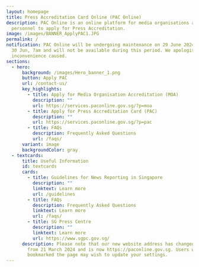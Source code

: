 ```yaml
---
layout: homepage
title: Press Accreditation Card Online (PAC Online)
description: PAC Online is an online platform for media organisations and media
  personnel to apply for Press Accreditation.
image: /images/BANNER_ApplyPAC1.JPG
permalink: /
notification: PAC Online will be undergoing maintenance on 29 June 2024, 10am to
  30 Jun, 7am and will not be available during this period. We apologise for any
  inconvenience caused.
sections:
  - hero:
      background: /images/Hero_banner_1.png
      button: Apply PAC
      url: /contact-us/
      key_highlights:
        - title: Apply for Media Organisation Accreditation (MOA)
          description: ""
          url: https://services.paconline.gov.sg/?p=moa
        - title: Apply for Press Accreditation Card (PAC)
          description: ""
          url: https://services.paconline.gov.sg/?p=pac
        - title: FAQs
          description: Frequently Asked Questions
          url: /faqs/
      variant: image
      backgroundColor: gray
  - textcards:
      title: Useful Information
      id: textcards
      cards:
        - title: Guidelines for News Reporting in Singapore
          description: ""
          linktext: Learn more
          url: /guidelines
        - title: FAQs
          description: Frequently Asked Questions
          linktext: Learn more
          url: /faqs/
        - title: SG Press Centre
          description: ""
          linktext: Learn more
          url: https://www.sgpc.gov.sg/
      description: Please note that our new website address has changed with effect
        from 21 March 2024 and is now https://paconline.gov.sg. Users who have
        bookmarked the page may wish to update your settings.
---
```

